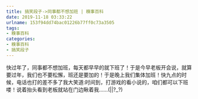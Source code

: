 ```yaml
---
title: 搞笑段子->同事都不想加班 | 糗事百科
date: 2019-11-18 03:33:22
urlname: 153f94dd74bac01226b77ff0c73a3505
tags: 
- 糗事百科
categories:
- 糗事百科
- 搞笑段子
---
```

快过年了，同事都不想加班，每天都早早的就下班了！于是今早老板开会说，就算要过年，我们也不要松懈，班还是要加的！于是晚上我们集体加班！快九点的时候，电话也打的差不多了我大笑道:时间到，打游戏的看小说的，咱们都可以下班喽！说着抬头看到老板就站在门边瞅着我……(||?_?)



